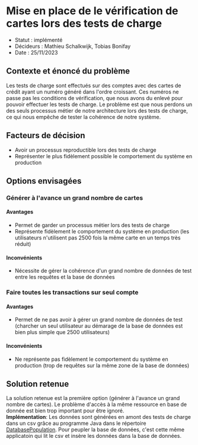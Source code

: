 # Mise en place de le vérification de cartes lors des tests de charge

* Statut : implémenté
* Décideurs : Mathieu Schalkwijk, Tobias Bonifay
* Date : 25/11/2023

## Contexte et énoncé du problème

Les tests de charge sont effectués sur des comptes avec des cartes de crédit ayant un numéro généré dans l'ordre
croissant. Ces numéros ne passe pas les conditions de vérification, que nous avons du enlevé pour pouvoir effectuer les
tests de charge. Le problème est que nous perdons un des seuls processus métier de notre architecture lors des tests de
charge, ce qui nous empêche de tester la cohérence de notre système.

## Facteurs de décision

* Avoir un processus reproductible lors des tests de charge
* Représenter le plus fidèlement possible le comportement du système en production

## Options envisagées

### Générer à l'avance un grand nombre de cartes
#### Avantages
* Permet de garder un processus métier lors des tests de charge
* Représente fidèlement le comportement du système en production (les utilisateurs n'utilisent pas 2500 fois la même
carte en un temps très réduit)
#### Inconvénients
* Nécessite de gérer la cohérence d'un grand nombre de données de test entre les requêtes et la base de données

### Faire toutes les transactions sur seul compte
#### Avantages
* Permet de ne pas avoir à gérer un grand nombre de données de test (charcher un seul utilisateur au démarage de la 
base de données est bien plus simple que 2500 utilisateurs)
#### Inconvénients
* Ne représente pas fidèlement le comportement du système en production (trop de requêtes sur la même zone de la base de
données)


## Solution retenue
La solution retenue est la première option (générer à l'avance un grand nombre de cartes). Le problème d'accès à la
même ressource en base de donnée est bien trop important pour être ignoré.  
**Implémentation**: Les données sont générées en amont des tests de charge dans un csv grâce au programme Java dans le
répertoire [DatabasePopulation](../../DatabasePopulation). Pour peupler la base de données, c'est cette même applicatoin
qui lit le csv et insère les données dans la base de données.